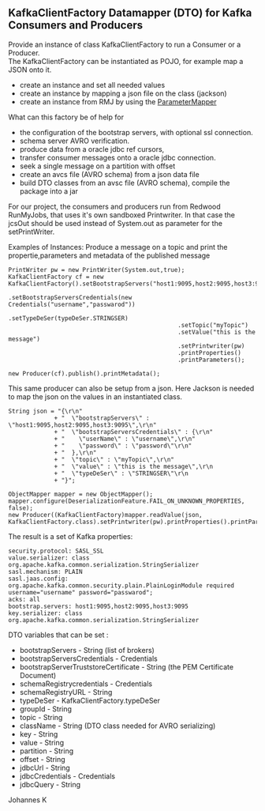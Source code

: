 ## KafkaClientFactory Datamapper (DTO) for Kafka Consumers and Producers

Provide an instance of class KafkaClientFactory to run a Consumer or a Producer.<br>
The KafkaClientFactory can be instantiated as POJO, for example map a JSON onto it.
- create an instance and set all needed values
- create an instance by mapping a json file on the class (jackson)
- create an instance from RMJ by using the [ParameterMapper](https://github.com/JohannesKalma/RunMyJobsKafkaClientFactoryParameterMapper)

What can this factory be of help for
- the configuration of the bootstrap servers, with optional ssl connection.
- schema server AVRO verification.
- produce data from a oracle jdbc ref cursors,
- transfer consumer messages onto a oracle jdbc connection.
- seek a single message on a partition with offset
- create an avcs file (AVRO schema) from a json data file 
- build DTO classes from an avsc file (AVRO schema), compile the package into a jar 

For our project, the consumers and producers run from Redwood RunMyJobs, that uses it's own sandboxed Printwriter. In that case the jcsOut should be used instead of System.out as parameter for the setPrintWriter.

Examples of Instances:
Produce a message on a topic and print the propertie,parameters and metadata of the published message
```
PrintWriter pw = new PrintWriter(System.out,true);
KafkaClientFactory cf = new KafkaClientFactory().setBootstrapServers("host1:9095,host2:9095,host3:9095")
                                                .setBootstrapServersCredentials(new Credentials("username","passwarod"))
                                                .setTypeDeSer(typeDeSer.STRINGSER)
                                                .setTopic("myTopic")
                                                .setValue("this is the message")
                                                .setPrintwriter(pw)
                                                .printProperties()
                                                .printParameters();

new Producer(cf).publish().printMetadata();
```
This same producer can also be setup from a json. Here Jackson is needed to map the json on the values in an instantiated class.
```
String json = "{\r\n"
             + "  \"bootstrapServers\" : \"host1:9095,host2:9095,host3:9095\",\r\n"
             + "  \"bootstrapServersCredentials\" : {\r\n"
             + "    \"userName\" : \"username\",\r\n"
             + "    \"password\" : \"password\"\r\n"
             + "  },\r\n"
             + "  \"topic\" : \"myTopic\",\r\n"
             + "  \"value\" : \"this is the message\",\r\n
             + "  \"typeDeSer\" : \"STRINGSER\"\r\n
             + "}";

ObjectMapper mapper = new ObjectMapper();
mapper.configure(DeserializationFeature.FAIL_ON_UNKNOWN_PROPERTIES, false);		
new Producer((KafkaClientFactory)mapper.readValue(json, KafkaClientFactory.class).setPrintwriter(pw).printProperties().printParameters()).publish().printMetadata();
```

The result is a set of Kafka properties:
```
security.protocol: SASL_SSL
value.serializer: class org.apache.kafka.common.serialization.StringSerializer
sasl.mechanism: PLAIN
sasl.jaas.config: org.apache.kafka.common.security.plain.PlainLoginModule required username="username" password="passwarod";
acks: all
bootstrap.servers: host1:9095,host2:9095,host3:9095
key.serializer: class org.apache.kafka.common.serialization.StringSerializer
```

DTO variables that can be set :
- bootstrapServers - String (list of brokers)
- bootstrapServersCredentials - Credentials
- bootstrapServerTruststoreCertificate - String (the PEM Certificate Document)
- schemaRegistrycredentials - Credentials
- schemaRegistryURL - String
- typeDeSer - KafkaClientFactory.typeDeSer
- groupId - String
- topic - String
- className - String (DTO class needed for AVRO serializing)
- key - String
- value - String
- partition - String
- offset - String
- jdbcUrl - String
- jdbcCredentials - Credentials
- jdbcQuery - String

Johannes K
